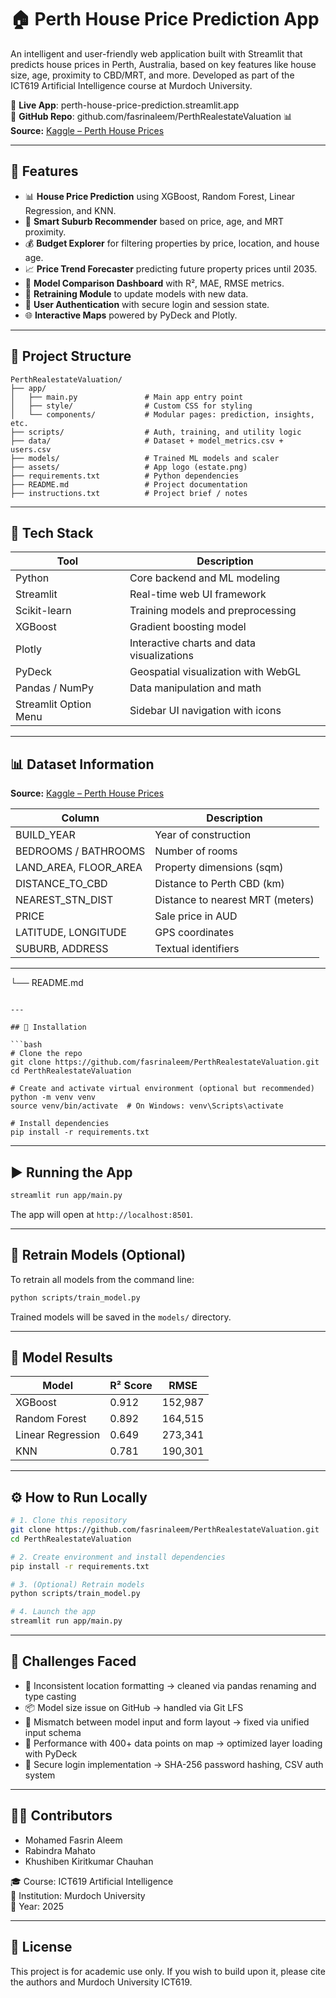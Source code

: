 # 🏠 Perth House Price Prediction App

An intelligent and user-friendly web application built with Streamlit that predicts house prices in Perth, Australia, based on key features like house size, age, proximity to CBD/MRT, and more. Developed as part of the ICT619 Artificial Intelligence course at Murdoch University.

🔗 **Live App**: perth-house-price-prediction.streamlit.app  
📁 **GitHub Repo**: github.com/fasrinaleem/PerthRealestateValuation
📊 **Source:** [Kaggle – Perth House Prices](https://www.kaggle.com/datasets/syuzai/perth-house-prices)


---

## 🚀 Features


- 📊 **House Price Prediction** using XGBoost, Random Forest, Linear Regression, and KNN.
- 📍 **Smart Suburb Recommender** based on price, age, and MRT proximity.
- 💰 **Budget Explorer** for filtering properties by price, location, and house age.
- 📈 **Price Trend Forecaster** predicting future property prices until 2035.
- 📌 **Model Comparison Dashboard** with R², MAE, RMSE metrics.
- 🧪 **Retraining Module** to update models with new data.
- 🔐 **User Authentication** with secure login and session state.
- 🌐 **Interactive Maps** powered by PyDeck and Plotly.



---

## 📂 Project Structure

```
PerthRealestateValuation/
├── app/
│   ├── main.py               # Main app entry point
│   ├── style/                # Custom CSS for styling
│   └── components/           # Modular pages: prediction, insights, etc.
├── scripts/                  # Auth, training, and utility logic
├── data/                     # Dataset + model_metrics.csv + users.csv
├── models/                   # Trained ML models and scaler
├── assets/                   # App logo (estate.png)
├── requirements.txt          # Python dependencies
├── README.md                 # Project documentation
├── instructions.txt          # Project brief / notes
```

---

## 🧠 Tech Stack

| Tool                  | Description                                  |
|-----------------------|----------------------------------------------|
| Python                | Core backend and ML modeling                 |
| Streamlit             | Real-time web UI framework                   |
| Scikit-learn          | Training models and preprocessing            |
| XGBoost               | Gradient boosting model                      |
| Plotly                | Interactive charts and data visualizations   |
| PyDeck                | Geospatial visualization with WebGL          |
| Pandas / NumPy        | Data manipulation and math                   |
| Streamlit Option Menu | Sidebar UI navigation with icons             |

---

## 📊 Dataset Information

**Source:** [Kaggle – Perth House Prices](https://www.kaggle.com/datasets/syuzai/perth-house-prices)

| Column              | Description                          |
|---------------------|--------------------------------------|
| BUILD_YEAR          | Year of construction                 |
| BEDROOMS / BATHROOMS| Number of rooms                      |
| LAND_AREA, FLOOR_AREA | Property dimensions (sqm)          |
| DISTANCE_TO_CBD     | Distance to Perth CBD (km)           |
| NEAREST_STN_DIST    | Distance to nearest MRT (meters)     |
| PRICE               | Sale price in AUD                    |
| LATITUDE, LONGITUDE | GPS coordinates                      |
| SUBURB, ADDRESS     | Textual identifiers                  |

---
└── README.md
```

---

## 🚀 Installation

```bash
# Clone the repo
git clone https://github.com/fasrinaleem/PerthRealestateValuation.git
cd PerthRealestateValuation

# Create and activate virtual environment (optional but recommended)
python -m venv venv
source venv/bin/activate  # On Windows: venv\Scripts\activate

# Install dependencies
pip install -r requirements.txt
```

---

## ▶️ Running the App

```bash
streamlit run app/main.py
```

The app will open at `http://localhost:8501`.

---

## 🔄 Retrain Models (Optional)

To retrain all models from the command line:

```bash
python scripts/train_model.py
```

Trained models will be saved in the `models/` directory.

---

## 🧠 Model Results

| Model            | R² Score | RMSE     |
|------------------|----------|----------|
| XGBoost          | 0.912    | 152,987  |
| Random Forest    | 0.892    | 164,515  |
| Linear Regression| 0.649    | 273,341  |
| KNN              | 0.781    | 190,301  |

---

## ⚙️ How to Run Locally

```bash
# 1. Clone this repository
git clone https://github.com/fasrinaleem/PerthRealestateValuation.git
cd PerthRealestateValuation

# 2. Create environment and install dependencies
pip install -r requirements.txt

# 3. (Optional) Retrain models
python scripts/train_model.py

# 4. Launch the app
streamlit run app/main.py
```

---

## 🧪 Challenges Faced

- 🧭 Inconsistent location formatting → cleaned via pandas renaming and type casting
- 📦 Model size issue on GitHub → handled via Git LFS
- 🔄 Mismatch between model input and form layout → fixed via unified input schema
- 🧪 Performance with 400+ data points on map → optimized layer loading with PyDeck
- 🔐 Secure login implementation → SHA-256 password hashing, CSV auth system

---

## 👨‍💻 Contributors

- Mohamed Fasrin Aleem    
- Rabindra Mahato
- Khushiben Kiritkumar Chauhan

🎓 Course: ICT619 Artificial Intelligence  
🏫 Institution: Murdoch University  
📅 Year: 2025

---

## 📃 License

This project is for academic use only. If you wish to build upon it, please cite the authors and Murdoch University ICT619.
